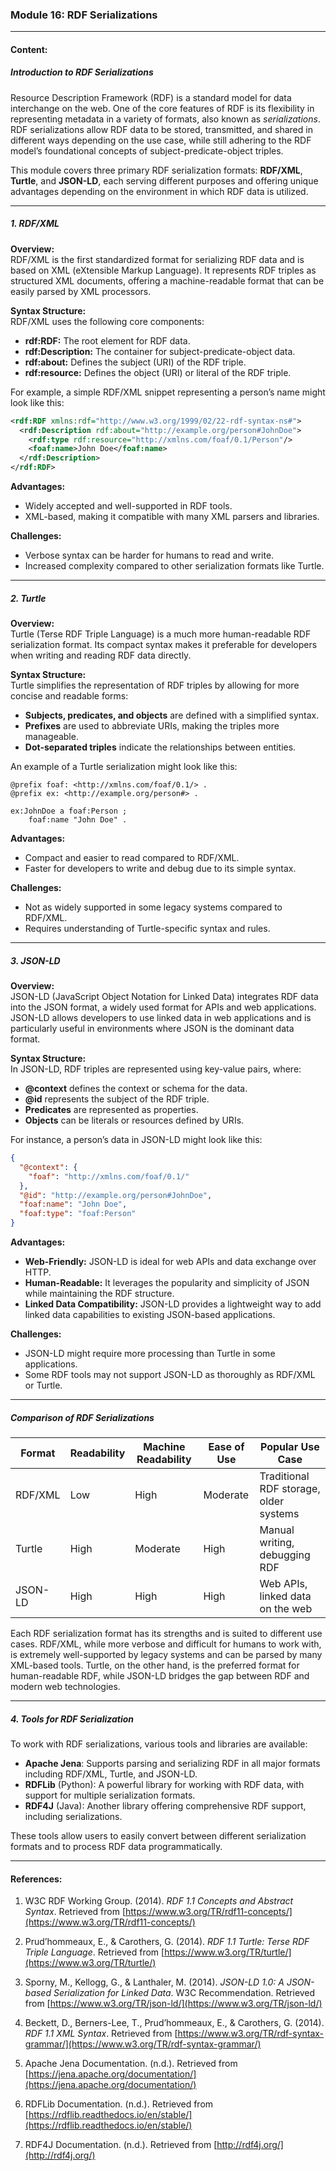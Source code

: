 ### Module 16: RDF Serializations

---

#### **Content:**

##### **Introduction to RDF Serializations**

Resource Description Framework (RDF) is a standard model for data interchange on the web. One of the core features of RDF is its flexibility in representing metadata in a variety of formats, also known as _serializations_. RDF serializations allow RDF data to be stored, transmitted, and shared in different ways depending on the use case, while still adhering to the RDF model’s foundational concepts of subject-predicate-object triples.

This module covers three primary RDF serialization formats: **RDF/XML**, **Turtle**, and **JSON-LD**, each serving different purposes and offering unique advantages depending on the environment in which RDF data is utilized.

---

##### **1. RDF/XML**

**Overview:**  
RDF/XML is the first standardized format for serializing RDF data and is based on XML (eXtensible Markup Language). It represents RDF triples as structured XML documents, offering a machine-readable format that can be easily parsed by XML processors.

**Syntax Structure:**  
RDF/XML uses the following core components:

- **rdf:RDF:** The root element for RDF data.
- **rdf:Description:** The container for subject-predicate-object data.
- **rdf:about:** Defines the subject (URI) of the RDF triple.
- **rdf:resource:** Defines the object (URI) or literal of the RDF triple.

For example, a simple RDF/XML snippet representing a person’s name might look like this:

```xml
<rdf:RDF xmlns:rdf="http://www.w3.org/1999/02/22-rdf-syntax-ns#">
  <rdf:Description rdf:about="http://example.org/person#JohnDoe">
    <rdf:type rdf:resource="http://xmlns.com/foaf/0.1/Person"/>
    <foaf:name>John Doe</foaf:name>
  </rdf:Description>
</rdf:RDF>
```

**Advantages:**

- Widely accepted and well-supported in RDF tools.
- XML-based, making it compatible with many XML parsers and libraries.

**Challenges:**

- Verbose syntax can be harder for humans to read and write.
- Increased complexity compared to other serialization formats like Turtle.

---

##### **2. Turtle**

**Overview:**  
Turtle (Terse RDF Triple Language) is a much more human-readable RDF serialization format. Its compact syntax makes it preferable for developers when writing and reading RDF data directly.

**Syntax Structure:**  
Turtle simplifies the representation of RDF triples by allowing for more concise and readable forms:

- **Subjects, predicates, and objects** are defined with a simplified syntax.
- **Prefixes** are used to abbreviate URIs, making the triples more manageable.
- **Dot-separated triples** indicate the relationships between entities.

An example of a Turtle serialization might look like this:

```turtle
@prefix foaf: <http://xmlns.com/foaf/0.1/> .
@prefix ex: <http://example.org/person#> .

ex:JohnDoe a foaf:Person ;
    foaf:name "John Doe" .
```

**Advantages:**

- Compact and easier to read compared to RDF/XML.
- Faster for developers to write and debug due to its simple syntax.

**Challenges:**

- Not as widely supported in some legacy systems compared to RDF/XML.
- Requires understanding of Turtle-specific syntax and rules.

---

##### **3. JSON-LD**

**Overview:**  
JSON-LD (JavaScript Object Notation for Linked Data) integrates RDF data into the JSON format, a widely used format for APIs and web applications. JSON-LD allows developers to use linked data in web applications and is particularly useful in environments where JSON is the dominant data format.

**Syntax Structure:**  
In JSON-LD, RDF triples are represented using key-value pairs, where:

- **@context** defines the context or schema for the data.
- **@id** represents the subject of the RDF triple.
- **Predicates** are represented as properties.
- **Objects** can be literals or resources defined by URIs.

For instance, a person’s data in JSON-LD might look like this:

```json
{
  "@context": {
    "foaf": "http://xmlns.com/foaf/0.1/"
  },
  "@id": "http://example.org/person#JohnDoe",
  "foaf:name": "John Doe",
  "foaf:type": "foaf:Person"
}
```

**Advantages:**

- **Web-Friendly:** JSON-LD is ideal for web APIs and data exchange over HTTP.
- **Human-Readable:** It leverages the popularity and simplicity of JSON while maintaining the RDF structure.
- **Linked Data Compatibility:** JSON-LD provides a lightweight way to add linked data capabilities to existing JSON-based applications.

**Challenges:**

- JSON-LD might require more processing than Turtle in some applications.
- Some RDF tools may not support JSON-LD as thoroughly as RDF/XML or Turtle.

---

##### **Comparison of RDF Serializations**

| Format  | Readability | Machine Readability | Ease of Use | Popular Use Case                       |
| ------- | ----------- | ------------------- | ----------- | -------------------------------------- |
| RDF/XML | Low         | High                | Moderate    | Traditional RDF storage, older systems |
| Turtle  | High        | Moderate            | High        | Manual writing, debugging RDF          |
| JSON-LD | High        | High                | High        | Web APIs, linked data on the web       |

Each RDF serialization format has its strengths and is suited to different use cases. RDF/XML, while more verbose and difficult for humans to work with, is extremely well-supported by legacy systems and can be parsed by many XML-based tools. Turtle, on the other hand, is the preferred format for human-readable RDF, while JSON-LD bridges the gap between RDF and modern web technologies.

---

##### **4. Tools for RDF Serialization**

To work with RDF serializations, various tools and libraries are available:

- **Apache Jena**: Supports parsing and serializing RDF in all major formats including RDF/XML, Turtle, and JSON-LD.
- **RDFLib** (Python): A powerful library for working with RDF data, with support for multiple serialization formats.
- **RDF4J** (Java): Another library offering comprehensive RDF support, including serializations.

These tools allow users to easily convert between different serialization formats and to process RDF data programmatically.

---

#### **References:**

1. W3C RDF Working Group. (2014). _RDF 1.1 Concepts and Abstract Syntax_. Retrieved from [https://www.w3.org/TR/rdf11-concepts/](https://www.w3.org/TR/rdf11-concepts/)
2. Prud’hommeaux, E., & Carothers, G. (2014). _RDF 1.1 Turtle: Terse RDF Triple Language_. Retrieved from [https://www.w3.org/TR/turtle/](https://www.w3.org/TR/turtle/)
3. Sporny, M., Kellogg, G., & Lanthaler, M. (2014). _JSON-LD 1.0: A JSON-based Serialization for Linked Data_. W3C Recommendation. Retrieved from [https://www.w3.org/TR/json-ld/](https://www.w3.org/TR/json-ld/)

4. Beckett, D., Berners-Lee, T., Prud’hommeaux, E., & Carothers, G. (2014). _RDF 1.1 XML Syntax_. Retrieved from [https://www.w3.org/TR/rdf-syntax-grammar/](https://www.w3.org/TR/rdf-syntax-grammar/)

5. Apache Jena Documentation. (n.d.). Retrieved from [https://jena.apache.org/documentation/](https://jena.apache.org/documentation/)

6. RDFLib Documentation. (n.d.). Retrieved from [https://rdflib.readthedocs.io/en/stable/](https://rdflib.readthedocs.io/en/stable/)

7. RDF4J Documentation. (n.d.). Retrieved from [http://rdf4j.org/](http://rdf4j.org/)
